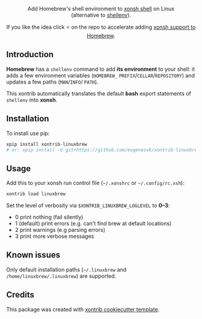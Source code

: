 <p align="center">
Add Homebrew's shell environment to <a href="https://xon.sh">xonsh shell</a> on Linux
<br/>
(alternative to <a href="https://docs.brew.sh/Homebrew-on-Linux">shellenv</a>).
</p>

<p align="center">  
If you like the idea click ⭐ on the repo to accelerate adding <a href="https://github.com/Homebrew/brew/pull/10757#issuecomment-791381047">xonsh support to Homebrew</a>.
</p>


## Introduction

__Homebrew__ has a `shellenv` command to add __its environment__ to your shell: it adds a few
environment variables (`HOMEBREW_` `PREFIX`/`CELLAR`/`REPOSITORY`) and updates a few paths (`MAN`/`INFO`/ `PATH`).

This xontrib automatically translates the default __bash__ export statements of `shellenv` into __xonsh__.

## Installation

To install use pip:

```bash
xpip install xontrib-linuxbrew
# or: xpip install -U git+https://github.com/eugenesvk/xontrib-linuxbrew
```

## Usage

Add this to your xonsh run control file (`~/.xonshrc` or `~/.config/rc.xsh`):
```bash
xontrib load linuxbrew
```

Set the level of verbosity via `$XONTRIB_LINUXBREW_LOGLEVEL` to __0–3__:

  - 0 print nothing (fail silently)
  - 1 (default) print errors (e.g. can't find brew at default locations)
  - 2 print warnings (e.g parsing errors)
  - 3 print more verbose messages

## Known issues

Only default installation paths (`~/.linuxbrew` and `/home/linuxbrew/.linuxbrew`) are supported.

## Credits

This package was created with [xontrib cookiecutter template](https://github.com/xonsh/xontrib-cookiecutter).
